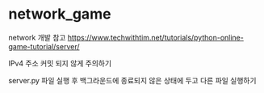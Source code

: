 # network_game

network 개발 참고
https://www.techwithtim.net/tutorials/python-online-game-tutorial/server/

IPv4 주소 커밋 되지 않게 주의하기

server.py 파일 실행 후 백그라운드에 종료되지 않은 상태에 두고 다른 파일 실행하기
